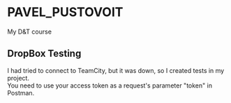 # PAVEL_PUSTOVOIT
My D&amp;T course

## DropBox Testing
I had tried to connect to TeamCity, but it was down, so I created tests in my project.\
You need to use your access token as a request's parameter "token" in Postman. 

